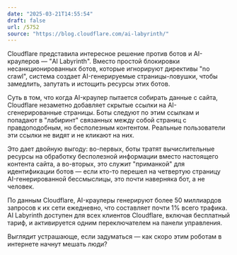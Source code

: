 ```yaml
---
date: "2025-03-21T14:55:54"
draft: false
url: /5752
source: "https://blog.cloudflare.com/ai-labyrinth/"
---
```


Cloudflare представила интересное решение против ботов и AI-краулеров — "AI Labyrinth". Вместо простой блокировки несанкционированных ботов, которые игнорируют директивы "no crawl", система создает AI-генерируемые страницы-ловушки, чтобы замедлить, запутать и истощить ресурсы этих ботов.

Суть в том, что когда AI-краулер пытается собирать данные с сайта, Cloudflare незаметно добавляет скрытые ссылки на AI-сгенерированные страницы. Боты следуют по этим ссылкам и попадают в "лабиринт" связанных между собой страниц с правдоподобным, но бесполезным контентом. Реальные пользователи эти ссылки не видят и не кликают на них.

Это дает двойную выгоду: во-первых, боты тратят вычислительные ресурсы на обработку бесполезной информации вместо настоящего контента сайта, а во-вторых, это служит "приманкой" для идентификации ботов — если кто-то перешел на четвертую страницу AI-генерированной бессмыслицы, это почти наверняка бот, а не человек.

По данным Cloudflare, AI-краулеры генерируют более 50 миллиардов запросов к их сети ежедневно, что составляет почти 1% всего трафика. AI Labyrinth доступен для всех клиентов Cloudflare, включая бесплатный тариф, и активируется одним переключателем на панели управления.

Выглядит устрашающе, если задуматься — как скоро этим роботам в интернете начнут мешать люди?